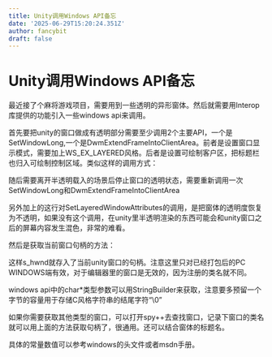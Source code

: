 ```yaml
---
title: Unity调用Windows API备忘
date: '2025-06-29T15:20:24.351Z'
author: fancybit
draft: false
---
```

<div class="header"><h1 class="single-title animate__animated animate__pulse animate__faster">Unity调用Windows API备忘</h1></div>

<div class="content" id="content"><p>最近接了个麻将游戏项目，需要用到一些透明的异形窗体。然后就需要用Interop库提供的功能引入一些windows api来调用。</p><p>首先要把unity的窗口做成有透明部分需要至少调用2个主要API，一个是SetWindowLong,一个是DwmExtendFrameIntoClientArea。前者是设置窗口显示模式，需要加上WS_EX_LAYERED风格。后者是设置可绘制客户区，把标题栏也归入可绘制控制区域。类似这样的调用方式：</p><!-- raw HTML omitted --><!-- raw HTML omitted --><p>随后需要离开半透明载入的场景后停止窗口的透明状态，需要重新调用一次SetWindowLong和DwmExtendFrameIntoClientArea</p><!-- raw HTML omitted --><!-- raw HTML omitted --><p>另外加上的这行对SetLayeredWindowAttributes的调用，是把窗体的透明度恢复为不透明，如果没有这个调用，在unity里半透明渲染的东西可能会和unity窗口之后的屏幕内容发生混色，非常的难看。</p><p>然后是获取当前窗口句柄的方法：</p><!-- raw HTML omitted --><!-- raw HTML omitted --><p>这样s_hwnd就存入了当前unity窗口的句柄。注意这里只对已经打包后的PC WINDOWS端有效，对于编辑器里的窗口是无效的，因为注册的类名就不同。</p><p>windows api中的char*类型参数可以用StringBuilder来获取，注意要多预留一个字节的容量用于存储C风格字符串的结尾字符“\0”</p><p>如果你需要获取其他类型的窗口，可以打开spy++去查找窗口，记录下窗口的类名就可以用上面的方法获取句柄了，很通用。还可以结合窗体的标题名。</p><p>具体的常量数值可以参考windows的头文件或者msdn手册。</p><!-- raw HTML omitted --></div>

